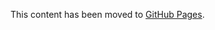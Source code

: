 This content has been moved to [GitHub Pages](https://microsoft.github.io/vs-threading/analyzers/VSTHRD107.html).
